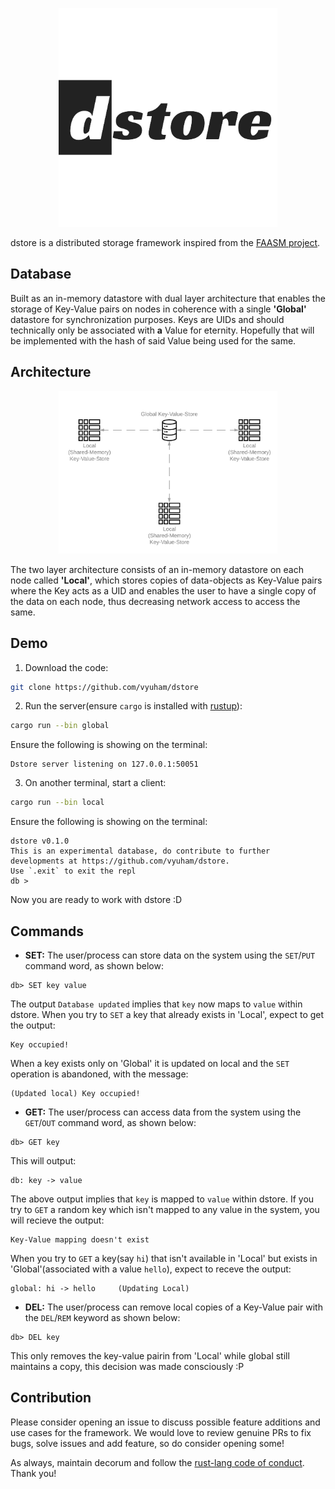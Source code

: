 <p align="center"><img src="docs/dstore.png" width="350px"/></p>

dstore is a distributed storage framework inspired from the [FAASM project](https://github.com/faasm).

## Database
Built as an in-memory datastore with dual layer architecture that enables the storage of Key-Value pairs on nodes in coherence with a single **'Global'** datastore for synchronization purposes. Keys are UIDs and should technically only be associated with **a** Value for eternity. Hopefully that will be implemented with the hash of said Value being used for the same.

## Architecture
<p align="center"><img src="docs/system.png" width="350px"/></p>

The two layer architecture consists of an in-memory datastore on each node called **'Local'**, which stores copies of data-objects as Key-Value pairs where the Key acts as a UID and enables the user to have a single copy of the data on each node, thus decreasing network access to access the same.

## Demo
1. Download the code:
```bash
git clone https://github.com/vyuham/dstore
```
2. Run the server(ensure `cargo` is installed with [rustup](https://rustup.rs)):
```bash
cargo run --bin global
```
Ensure the following is showing on the terminal:
```
Dstore server listening on 127.0.0.1:50051
```
3. On another terminal, start a client:
```bash
cargo run --bin local
```
Ensure the following is showing on the terminal:
```
dstore v0.1.0
This is an experimental database, do contribute to further developments at https://github.com/vyuham/dstore. 
Use `.exit` to exit the repl
db > 
```
Now you are ready to work with dstore :D

## Commands
- **SET:** The user/process can store data on the system using the `SET`/`PUT` command word, as shown below:
```
db> SET key value
```
The output `Database updated` implies that `key` now maps to `value` within dstore. When you try to `SET` a key that already exists in 'Local', expect to get the output:
```
Key occupied!
```
When a key exists only on 'Global' it is updated on local and the `SET` operation is abandoned, with the message:
```
(Updated local) Key occupied!
```
- **GET:** The user/process can access data from the system using the `GET`/`OUT` command word, as shown below:
```
db> GET key
```
This will output:
```
db: key -> value
```
The above output implies that `key` is mapped to `value` within dstore. If you try to `GET` a random key which isn't mapped to any value in the system, you will recieve the output:
```
Key-Value mapping doesn't exist
```
When you try to `GET` a key(say `hi`) that isn't available in 'Local' but exists in 'Global'(associated with a value `hello`), expect to receve the output:
```
global: hi -> hello     (Updating Local)
```
- **DEL:** The user/process can remove local copies of a Key-Value pair with the `DEL`/`REM` keyword as shown below:
```
db> DEL key
```
This only removes the key-value pairin from 'Local' while global still maintains a copy, this decision was made consciously :P

## Contribution
Please consider opening an issue to discuss possible feature additions and use cases for the framework. We would love to review genuine PRs to fix bugs, solve issues and add feature, so do consider opening some!

As always, maintain decorum and follow the [rust-lang code of conduct](https://www.rust-lang.org/policies/code-of-conduct). Thank you!